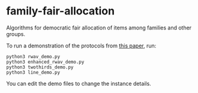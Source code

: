 # family-fair-allocation
Algorithms for democratic fair allocation of items among families and other groups.

To run a demonstration of the protocols from [this paper](https://arxiv.org/abs/1709.02564),
run:

    python3 rwav_demo.py
    python3 enhanced_rwav_demo.py
    python3 twothirds_demo.py
    python3 line_demo.py

You can edit the demo files to change the instance details.
